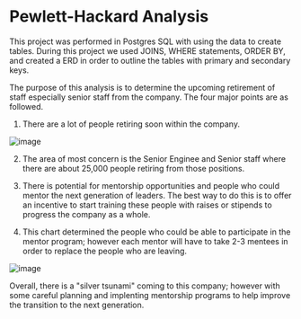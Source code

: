 # Pewlett-Hackard Analysis

This project was performed in Postgres SQL with using the data to create tables.  During this project we used JOINS, WHERE statements, ORDER BY, and created a ERD in order to outline the tables with primary and secondary keys. 

The purpose of this analysis is to determine the upcoming retirement of staff especially senior staff from the company.  The four major points are as followed.

  1.  There are a lot of people retiring soon within the company.
  
  ![image](https://user-images.githubusercontent.com/103297084/185147294-e36b28a2-b9ab-4681-a3e8-5c564befe42d.png)

  2.  The area of most concern is the Senior Enginee and Senior staff where there are about 25,000 people retiring from those         positions.
  
  3. There is potential for mentorship opportunities and people who could mentor the next generation of leaders.  The best way to do this is to offer an incentive to start training these people with raises or stipends to progress the company as a whole.
  
  4.  This chart determined the people who could be able to participate in the mentor program; however each mentor will have to take 2-3 mentees in order to replace the people who are leaving.
  
![image](https://user-images.githubusercontent.com/103297084/184405601-969d4885-dd4e-41b8-b21d-68ff0c423f64.png)


Overall, there is a "silver tsunami" coming to this company; however with some careful planning and implenting mentorship programs to help improve the transition to the next generation. 

